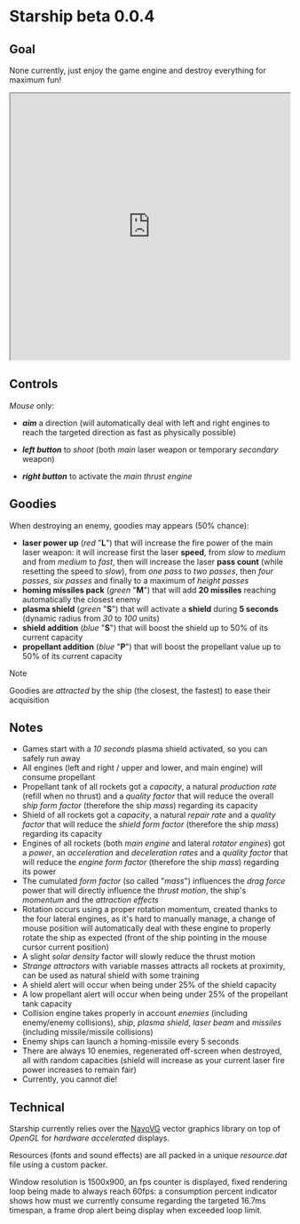 # Starship beta 0.0.4

## Goal

None currently, just enjoy the game engine and destroy everything for maximum fun!

<iframe style='width:100%;height:480px' src="https://www.youtube.com/embed/ECsGg_MohWk" allowfullscreen></iframe>

## Controls

*Mouse* only:

- ***aim*** a direction (will automatically deal with left and right engines to reach the targeted direction as fast as physically possible)

- ***left button*** to *shoot* (both *main* laser weapon or temporary *secondary* weapon)
- ***right button*** to activate the *main thrust engine*

## Goodies

When destroying an enemy, goodies may appears (50% chance):

- **laser power up** (*red* "**L**") that will increase the fire power of the main laser weapon: it will increase first the laser **speed**, from *slow* to *medium* and from *medium* to *fast*, then will increase the laser **pass count** (while resetting the speed to *slow*), from *one pass* to *two passes*, then *four passes*, *six passes* and finally to a maximum of *height passes*
- **homing missiles pack** (*green* "**M**") that will add **20 missiles** reaching automatically the closest enemy
- **plasma shield** (*green* "**S**") that will activate a **shield** during **5 seconds** (dynamic radius from *30* to *100* units)
- **shield addition** (*blue* "**S**") that will boost the shield up to 50% of its current capacity
- **propellant addition** (*blue* "**P**") that will boost the propellant value up to 50% of its current capacity

> [!NOTE]
>
> Goodies are *attracted* by the ship (the closest, the fastest) to ease their acquisition

## Notes

- Games start with a *10 seconds* plasma shield activated, so you can safely run away
- All engines (left and right / upper and lower, and main engine) will consume propellant
- Propellant tank of all rockets got a *capacity*, a natural *production rate* (refill when no thrust) and a *quality factor* that will reduce the overall *ship form factor* (therefore the ship *mass*) regarding its capacity
- Shield of all rockets got a *capacity*, a natural *repair rate* and a *quality factor* that will reduce the *shield form factor* (therefore the ship *mass*) regarding its capacity
- Engines of all rockets (both *main engine* and lateral *rotator engines*) got a *power*, an *acceleration* and *deceleration rates* and a *quality factor* that will reduce the *engine form factor* (therefore the ship *mass*) regarding its power
- The cumulated *form factor* (so called "*mass*") influences the *drag force* power that will directly influence the *thrust motion*, the ship's *momentum* and the *attraction effects*
- Rotation occurs using a proper rotation momentum, created thanks to the four lateral engines, as it's hard to manually manage, a change of mouse position will automatically deal with these engine to properly rotate the ship as expected (front of the ship pointing in the mouse cursor current position)
- A slight *solar density* factor will slowly reduce the thrust motion
- *Strange attractors* with variable masses attracts all rockets at proximity, can be used as natural shield with some training
- A shield alert will occur when being under 25% of the shield capacity
- A low propellant alert will occur when being under 25% of the propellant tank capacity
- Collision engine takes properly in account *enemies* (including enemy/enemy collisions), *ship*, *plasma shield*, *laser beam* and *missiles* (including missile/missile collisions)
- Enemy ships can launch a homing-missile every 5 seconds
- There are always 10 enemies, regenerated off-screen when destroyed, all with random capacities (shield will increase as your current laser fire power increases to remain fair)
- Currently, you cannot die!

## Technical

Starship currently relies over the [NavoVG](https://github.com/memononen/nanovg) vector graphics library on top of *OpenGL* for *hardware accelerated* displays.

Resources (fonts and sound effects) are all packed in a unique *resource.dat* file using a custom packer.

Window resolution is 1500x900, an fps counter is displayed, fixed rendering loop being made to always reach 60fps: a consumption percent indicator shows how must we currently consume regarding the targeted 16.7ms timespan, a frame drop alert being display when exceeded loop limit.